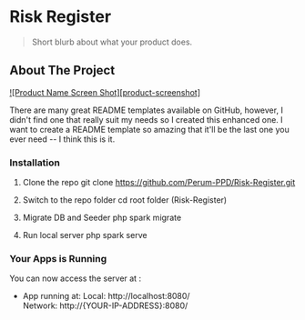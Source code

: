 # Risk Register
> Short blurb about what your product does.

## About The Project

[![Product Name Screen Shot][product-screenshot]](https://example.com)

There are many great README templates available on GitHub, however, I didn't find one that really suit my needs so I created this enhanced one. I want to create a README template so amazing that it'll be the last one you ever need -- I think this is it.

### Installation

1. Clone the repo
   git clone https://github.com/Perum-PPD/Risk-Register.git
   
2. Switch to the repo folder
   cd root folder (Risk-Register)

3. Migrate DB and Seeder
   php spark migrate

4. Run local server
   php spark serve

   
   
### Your Apps is Running

You can now access the server at :
* App running at:
    Local:   http://localhost:8080/   
    Network: http://{YOUR-IP-ADDRESS}:8080/
 